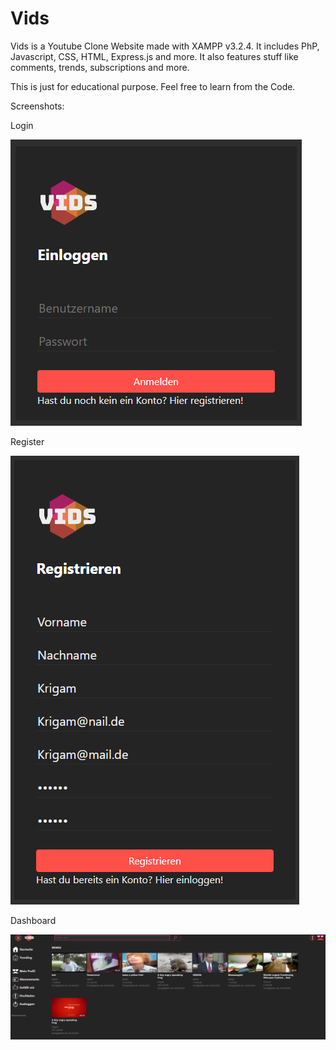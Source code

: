 # Vids
Vids is a Youtube Clone Website made with XAMPP v3.2.4. It includes PhP, Javascript, CSS, HTML, Express.js and more. It also features stuff like comments, trends, subscriptions and more.

This is just for educational purpose. Feel free to learn from the Code.

Screenshots:

Login

![Alt text](Screenshots/Login.PNG "Login")


Register

![Alt text](Screenshots/Register.PNG "Register")


Dashboard

![Alt text](Screenshots/Dashboard.PNG "Dashboard")
